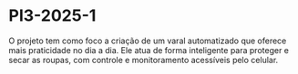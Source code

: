 # PI3-2025-1


O projeto tem como foco a criação de um varal automatizado que oferece mais praticidade no dia a dia. Ele atua de forma inteligente para proteger e secar as roupas, com controle e monitoramento acessíveis pelo celular.
